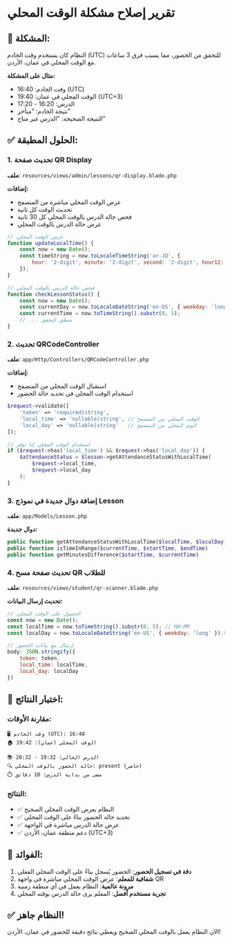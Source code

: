 # تقرير إصلاح مشكلة الوقت المحلي

## 🐛 المشكلة:
النظام كان يستخدم وقت الخادم (UTC) للتحقق من الحضور، مما يسبب فرق 3 ساعات مع الوقت المحلي في عمان، الأردن.

**مثال على المشكلة:**
- وقت الخادم: 16:40 (UTC)
- الوقت المحلي في عمان: 19:40 (UTC+3)
- الدرس: 16:20 - 17:20
- نتيجة الخادم: "متأخر"
- النتيجة الصحيحة: "الدرس غير متاح"

## ✅ الحلول المطبقة:

### 1. تحديث صفحة QR Display
**ملف**: `resources/views/admin/lessons/qr-display.blade.php`

**إضافات:**
- عرض الوقت المحلي مباشرة من المتصفح
- تحديث الوقت كل ثانية
- فحص حالة الدرس بالوقت المحلي كل 30 ثانية
- عرض حالة الدرس بالوقت المحلي

```javascript
// عرض الوقت المحلي
function updateLocalTime() {
    const now = new Date();
    const timeString = now.toLocaleTimeString('ar-JO', {
        hour: '2-digit', minute: '2-digit', second: '2-digit', hour12: false
    });
}

// فحص حالة الدرس بالوقت المحلي
function checkLessonStatus() {
    const now = new Date();
    const currentDay = now.toLocaleDateString('en-US', { weekday: 'long' }).toLowerCase();
    const currentTime = now.toTimeString().substr(0, 5);
    // ... منطق التحقق
}
```

### 2. تحديث QRCodeController
**ملف**: `app/Http/Controllers/QRCodeController.php`

**إضافات:**
- استقبال الوقت المحلي من المتصفح
- استخدام الوقت المحلي في تحديد حالة الحضور

```php
$request->validate([
    'token' => 'required|string',
    'local_time' => 'nullable|string', // الوقت المحلي من المتصفح
    'local_day' => 'nullable|string'   // اليوم المحلي من المتصفح
]);

// استخدام الوقت المحلي إذا توفر
if ($request->has('local_time') && $request->has('local_day')) {
    $attendanceStatus = $lesson->getAttendanceStatusWithLocalTime(
        $request->local_time, 
        $request->local_day
    );
}
```

### 3. إضافة دوال جديدة في نموذج Lesson
**ملف**: `app/Models/Lesson.php`

**دوال جديدة:**
```php
public function getAttendanceStatusWithLocalTime($localTime, $localDay)
public function isTimeInRange($currentTime, $startTime, $endTime)  
public function getMinutesDifference($startTime, $currentTime)
```

### 4. تحديث صفحة مسح QR للطلاب
**ملف**: `resources/views/student/qr-scanner.blade.php`

**تحديث إرسال البيانات:**
```javascript
// الحصول على الوقت المحلي
const now = new Date();
const localTime = now.toTimeString().substr(0, 5); // HH:MM
const localDay = now.toLocaleDateString('en-US', { weekday: 'long' }).toLowerCase();

// إرسال مع بيانات الحضور
body: JSON.stringify({
    token: token,
    local_time: localTime,
    local_day: localDay
})
```

## 🧪 اختبار النتائج:

### مقارنة الأوقات:
```
🖥️ وقت الخادم (UTC): 16:40
🏠 الوقت المحلي (عمان): 19:42  

📚 الدرس الحالي: 19:32 - 20:32
🔍 حالة الحضور بالوقت المحلي: present (حاضر)
⏱️ مضى من بداية الدرس: 10 دقائق
```

### النتائج:
- ✅ النظام يعرض الوقت المحلي الصحيح
- ✅ تحديد حالة الحضور بناءً على الوقت المحلي
- ✅ عرض حالة الدرس مباشرة في الواجهة
- ✅ دعم منطقة عمان، الأردن (UTC+3)

## 🎯 الفوائد:

1. **دقة في تسجيل الحضور**: الحضور يُسجل بناءً على الوقت المحلي الفعلي
2. **شفافية للمعلم**: عرض الوقت المحلي مباشرة في واجهة QR
3. **مرونة عالمية**: النظام يعمل في أي منطقة زمنية
4. **تجربة مستخدم أفضل**: المعلم يرى حالة الدرس بوقته المحلي

## ✅ النظام جاهز!

الآن النظام يعمل بالوقت المحلي الصحيح ويعطي نتائج دقيقة للحضور في عمان، الأردن!
